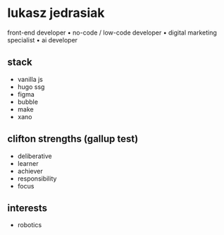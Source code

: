 # lukasz jedrasiak
front-end developer • no-code / low-code developer • digital marketing specialist • ai developer

## stack
- vanilla js
- hugo ssg
- figma
- bubble
- make
- xano

## clifton strengths (gallup test)
- deliberative
- learner
- achiever
- responsibility
- focus

## interests
- robotics

<!---
LukaszJedrasiak/LukaszJedrasiak is a ✨ special ✨ repository because its `README.md` (this file) appears on your GitHub profile.
You can click the Preview link to take a look at your changes.
--->
